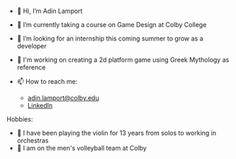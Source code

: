 - 👋 Hi, I’m Adin Lamport
- 🌱 I’m currently taking a course on Game Design at Colby College 
- 👔 I’m looking for an internship this coming summer to grow as a developer
- 🎯 I'm working on creating a 2d platform game using Greek Mythology as reference


- 📫 How to reach me:
  - adin.lamport@colby.edu
  - <a href="[https://www.linkedin.com/in/adin-lamport-618853231/](https://www.linkedin.com/in/adinlamport/)"> LinkedIn </a>

Hobbies:
- 🎼 I have been playing the violin for 13 years from solos to working in orchestras
- 🏐 I am on the men's volleyball team at Colby

<!-- - 👀 I’m interested in game design  -->
